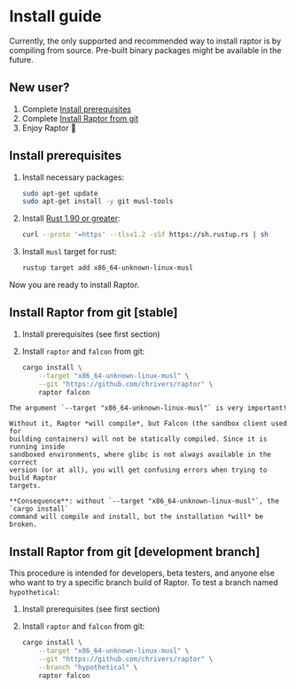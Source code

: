 # Install guide

Currently, the only supported and recommended way to install raptor is by
compiling from source. Pre-built binary packages might be available in the
future.

## New user?

 1. Complete [Install prerequisites](#install-prerequisites)
 2. Complete [Install Raptor from git](#install-raptor-from-git-stable)
 3. Enjoy Raptor 🦅

## Install prerequisites

1. Install necessary packages:
   ```sh
   sudo apt-get update
   sudo apt-get install -y git musl-tools
   ```

2. Install [Rust 1.90 or greater](https://rustup.rs):
   ```sh
   curl --proto '=https' --tlsv1.2 -sSf https://sh.rustup.rs | sh
   ```

3. Install `musl` target for rust:
   ```sh
   rustup target add x86_64-unknown-linux-musl
   ```

Now you are ready to install Raptor.

## Install Raptor from git [stable]

1. Install prerequisites (see first section)

2. Install `raptor` and `falcon` from git:
   ```sh
   cargo install \
       --target "x86_64-unknown-linux-musl" \
       --git "https://github.com/chrivers/raptor" \
       raptor falcon
   ```

~~~admonish warning title="Caution"
The argument `--target "x86_64-unknown-linux-musl"` is very important!

Without it, Raptor *will compile*, but Falcon (the sandbox client used for
building containers) will not be statically compiled. Since it is running inside
sandboxed environments, where glibc is not always available in the correct
version (or at all), you will get confusing errors when trying to build Raptor
targets.

**Consequence**: without `--target "x86_64-unknown-linux-musl"`, the `cargo install`
command will compile and install, but the installation *will* be broken.
~~~

## Install Raptor from git [development branch]

This procedure is intended for developers, beta testers, and anyone else who
want to try a specific branch build of Raptor. To test a branch named
`hypothetical`:

1. Install prerequisites (see first section)

2. Install `raptor` and `falcon` from git:
   ```sh
   cargo install \
       --target "x86_64-unknown-linux-musl" \
       --git "https://github.com/chrivers/raptor" \
       --branch "hypothetical" \
       raptor falcon
   ```
